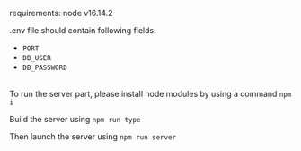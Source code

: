 requirements: node v16.14.2

.env file should contain following fields:
* `PORT`
* `DB_USER`
* `DB_PASSWORD`
<br/><br/>

To run the server part, please install node modules by using a command `npm i`

Build the server using `npm run type`

Then launch the server using `npm run server`
